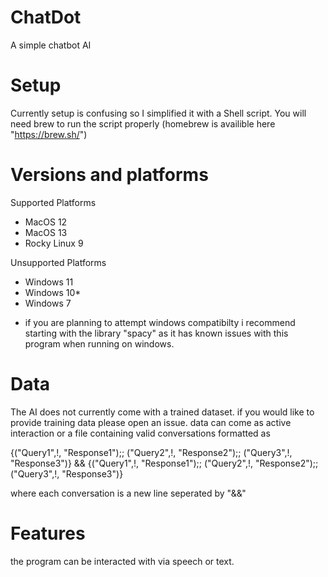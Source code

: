 # ChatDot
A simple chatbot AI

# Setup
Currently setup is confusing so I simplified it with a Shell script.
You will need brew to run the script properly (homebrew is availible here "https://brew.sh/")

# Versions and platforms
  Supported Platforms
  - MacOS 12
  - MacOS 13
  - Rocky Linux 9

  Unsupported Platforms
  - Windows 11
  - Windows 10*
  - Windows 7

* if you are planning to attempt windows compatibilty i recommend starting with the library "spacy" as it has known issues with this program when running on windows.

# Data

The AI does not currently come with a trained dataset. if you would like to provide training data please open an issue. data can come as active interaction or a file containing valid conversations formatted as 

{("Query1",!, "Response1");; ("Query2",!, "Response2");; ("Query3",!, "Response3")}
&&
{("Query1",!, "Response1");; ("Query2",!, "Response2");; ("Query3",!, "Response3")}

where each conversation is a new line seperated by "&&"

# Features

the program can be interacted with via speech or text.
